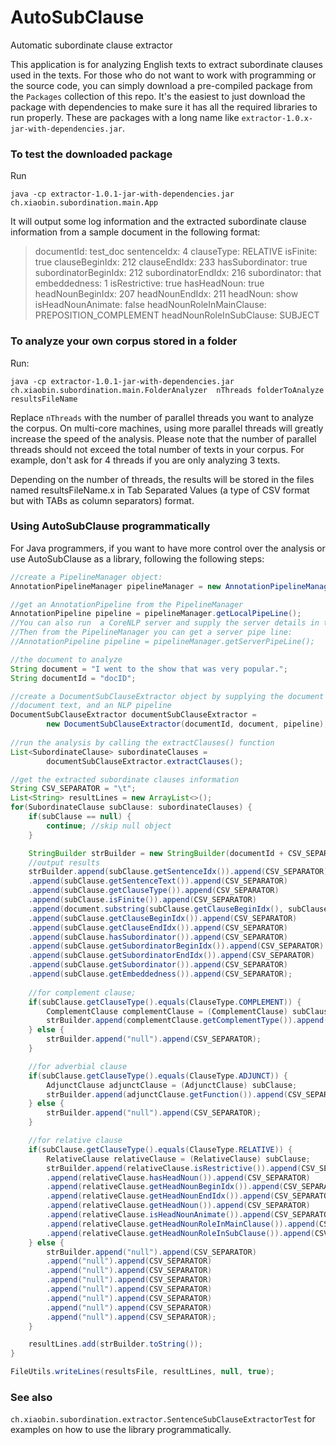 # AutoSubClause

Automatic subordinate clause extractor

This application is for analyzing English texts to extract subordinate clauses
used in the texts. For those who do not want to work with programming or the
source code, you can simply download a pre-compiled package from the `Packages`
collection of this repo. It's the easiest to just download the package with
dependencies to make sure it has all the required libraries to run properly.
These are packages with a long name like
`extractor-1.0.x-jar-with-dependencies.jar`.

### To test the downloaded package

Run 

`java -cp extractor-1.0.1-jar-with-dependencies.jar ch.xiaobin.subordination.main.App`

It will output some log information and the extracted subordinate clause information from a sample document in the following format:

> documentId: test_doc
> sentenceIdx: 4
> clauseType: RELATIVE
> isFinite: true
> clauseBeginIdx: 212
> clauseEndIdx: 233
> hasSubordinator: true
> subordinatorBeginIdx: 212
> subordinatorEndIdx: 216
> subordinator: that
> embeddedness: 1
> isRestrictive: true
> hasHeadNoun: true
> headNounBeginIdx: 207
> headNounEndIdx: 211
> headNoun: show
> isHeadNounAnimate: false
> headNounRoleInMainClause: PREPOSITION_COMPLEMENT
> headNounRoleInSubClause: SUBJECT

### To analyze your own corpus stored in a folder

Run:

`java -cp extractor-1.0.1-jar-with-dependencies.jar ch.xiaobin.subordination.main.FolderAnalyzer  nThreads folderToAnalyze resultsFileName` 

Replace `nThreads` with the number of parallel threads you want to analyze the
corpus. On multi-core machines, using more parallel threads will greatly
increase the speed of the analysis. Please note that the number of parallel
threads should not exceed the total number of texts in your corpus. For example,
don't ask for 4 threads if you are only analyzing 3 texts. 

Depending on the number of threads, the results will be stored in the files named
resultsFileName.x in Tab Separated Values (a type of CSV format but with TABs as
column separators) format.

### Using AutoSubClause programmatically

For Java programmers, if you want to have more control over the analysis or use AutoSubClause as a library, following the following steps:

```java
//create a PipelineManager object:
AnnotationPipelineManager pipelineManager = new AnnotationPipelineManager();

//get an AnnotationPipeline from the PipelineManager
AnnotationPipeline pipeline = pipelineManager.getLocalPipeLine();
//You can also run  a CoreNLP server and supply the server details in the `src/main/resources/config.properties` file. 
//Then from the PipelineManager you can get a server pipe line:
//AnnotationPipeline pipeline = pipelineManager.getServerPipeLine();

//the document to analyze
String document = "I went to the show that was very popular.";
String documentId = "docID";

//create a DocumentSubClauseExtractor object by supplying the document id,
//document text, and an NLP pipeline
DocumentSubClauseExtractor documentSubClauseExtractor = 
		new DocumentSubClauseExtractor(documentId, document, pipeline);
		
//run the analysis by calling the extractClauses() function
List<SubordinateClause> subordinateClauses = 
		documentSubClauseExtractor.extractClauses();

//get the extracted subordinate clauses information
String CSV_SEPARATOR = "\t";
List<String> resultLines = new ArrayList<>();
for(SubordinateClause subClause: subordinateClauses) {
	if(subClause == null) {
		continue; //skip null object
	}

	StringBuilder strBuilder = new StringBuilder(documentId + CSV_SEPARATOR);
	//output results
	strBuilder.append(subClause.getSentenceIdx()).append(CSV_SEPARATOR)
	.append(subClause.getSentenceText()).append(CSV_SEPARATOR)
	.append(subClause.getClauseType()).append(CSV_SEPARATOR)
	.append(subClause.isFinite()).append(CSV_SEPARATOR)
	.append(document.substring(subClause.getClauseBeginIdx(), subClause.getClauseEndIdx())).append(CSV_SEPARATOR)
	.append(subClause.getClauseBeginIdx()).append(CSV_SEPARATOR)
	.append(subClause.getClauseEndIdx()).append(CSV_SEPARATOR)
	.append(subClause.hasSubordinator()).append(CSV_SEPARATOR)
	.append(subClause.getSubordinatorBeginIdx()).append(CSV_SEPARATOR)
	.append(subClause.getSubordinatorEndIdx()).append(CSV_SEPARATOR)
	.append(subClause.getSubordinator()).append(CSV_SEPARATOR)
	.append(subClause.getEmbeddedness()).append(CSV_SEPARATOR);
	
	//for complement clause;
	if(subClause.getClauseType().equals(ClauseType.COMPLEMENT)) {
		ComplementClause complementClause = (ComplementClause) subClause;
		strBuilder.append(complementClause.getComplementType()).append(CSV_SEPARATOR);
	} else {
		strBuilder.append("null").append(CSV_SEPARATOR);
	}

	//for adverbial clause
	if(subClause.getClauseType().equals(ClauseType.ADJUNCT)) {
		AdjunctClause adjunctClause = (AdjunctClause) subClause;
		strBuilder.append(adjunctClause.getFunction()).append(CSV_SEPARATOR);
	} else {
		strBuilder.append("null").append(CSV_SEPARATOR);
	}

	//for relative clause
	if(subClause.getClauseType().equals(ClauseType.RELATIVE)) {
		RelativeClause relativeClause = (RelativeClause) subClause;
		strBuilder.append(relativeClause.isRestrictive()).append(CSV_SEPARATOR)
		.append(relativeClause.hasHeadNoun()).append(CSV_SEPARATOR)
		.append(relativeClause.getHeadNounBeginIdx()).append(CSV_SEPARATOR)
		.append(relativeClause.getHeadNounEndIdx()).append(CSV_SEPARATOR)
		.append(relativeClause.getHeadNoun()).append(CSV_SEPARATOR)
		.append(relativeClause.isHeadNounAnimate()).append(CSV_SEPARATOR)
		.append(relativeClause.getHeadNounRoleInMainClause()).append(CSV_SEPARATOR)
		.append(relativeClause.getHeadNounRoleInSubClause()).append(CSV_SEPARATOR);
	} else {
		strBuilder.append("null").append(CSV_SEPARATOR)
		.append("null").append(CSV_SEPARATOR)
		.append("null").append(CSV_SEPARATOR)
		.append("null").append(CSV_SEPARATOR)
		.append("null").append(CSV_SEPARATOR)
		.append("null").append(CSV_SEPARATOR)
		.append("null").append(CSV_SEPARATOR)
		.append("null").append(CSV_SEPARATOR);
	}

	resultLines.add(strBuilder.toString());
}

FileUtils.writeLines(resultsFile, resultLines, null, true);

```

### See also

`ch.xiaobin.subordination.extractor.SentenceSubClauseExtractorTest` for examples on how to use the library programmatically.

